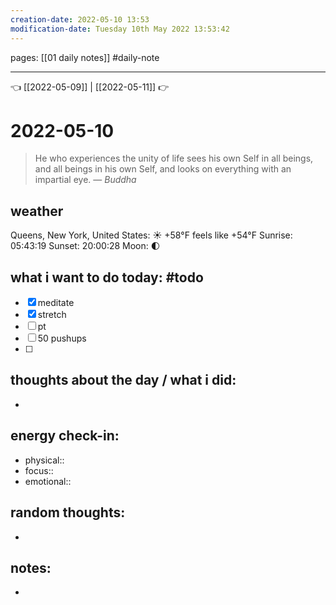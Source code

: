 ```yaml
---
creation-date: 2022-05-10 13:53 
modification-date: Tuesday 10th May 2022 13:53:42 
---
```

pages: [[01 daily notes]] 
#daily-note
___

👈 [[2022-05-09]] | [[2022-05-11]] 👉 

# 2022-05-10 
> He who experiences the unity of life sees his own Self in all beings, and all beings in his own Self, and looks on everything with an impartial eye.
> — <cite>Buddha</cite>


## weather
Queens, New York, United States: ☀️   +58°F feels like +54°F
Sunrise: 05:43:19
Sunset:  20:00:28
Moon:    🌓

## what i want to do today: #todo
- [x] meditate
- [x] stretch 
- [ ] pt
- [ ] 50 pushups
- [ ] 



## thoughts about the day / what i did:
- 

## energy check-in:
- physical::
- focus::
- emotional::

## random thoughts:
- 

## notes:
- 

